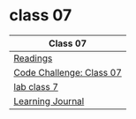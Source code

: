 # class 07

| Class 07 |
| ------- |
| [Readings](./Reading.md)|
| [Code Challenge: Class 07](https://github.com/ibrahimfqaisi/data-structures-and-algorithms/blob/main/linked-list/README.md)|
| [lab class 7](https://github.com/ibrahimfqaisi/ten-thousand/blob/main/README.md)|
| [Learning Journal](./LearningJournal.md) |
